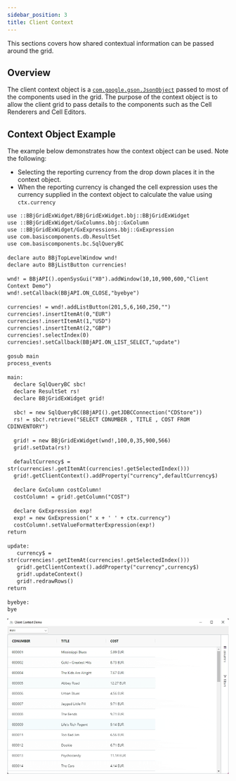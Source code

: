 ```yaml
---
sidebar_position: 3
title: Client Context
---
```


This sections covers how shared contextual information can be passed around the grid.

## Overview

The client context object is a [`com.google.gson.JsonObject`](https://www.javadoc.io/doc/com.google.code.gson/gson/2.8.5/com/google/gson/JsonObject.html) passed to most of the components used in the grid. The purpose of the context object is to allow the client grid to pass details to the components such as the Cell Renderers and Cell Editors.

## Context Object Example

The example below demonstrates how the context object can be used. Note the following:

* Selecting the reporting currency from the drop down places it in the context object.
* When the reporting currency is changed the cell expression uses the currency supplied in the context object to calculate the value using `ctx.currency`

```BBj showLineNumbers
use ::BBjGridExWidget/BBjGridExWidget.bbj::BBjGridExWidget
use ::BBjGridExWidget/GxColumns.bbj::GxColumn
use ::BBjGridExWidget/GxExpressions.bbj::GxExpression
use com.basiscomponents.db.ResultSet
use com.basiscomponents.bc.SqlQueryBC

declare auto BBjTopLevelWindow wnd!
declare auto BBjListButton currencies!

wnd! = BBjAPI().openSysGui("X0").addWindow(10,10,900,600,"Client Context Demo")
wnd!.setCallback(BBjAPI.ON_CLOSE,"byebye")

currencies! = wnd!.addListButton(201,5,6,160,250,"")
currencies!.insertItemAt(0,"EUR")
currencies!.insertItemAt(1,"USD")
currencies!.insertItemAt(2,"GBP")
currencies!.selectIndex(0)
currencies!.setCallback(BBjAPI.ON_LIST_SELECT,"update")

gosub main
process_events

main:
  declare SqlQueryBC sbc!
  declare ResultSet rs!
  declare BBjGridExWidget grid!

  sbc! = new SqlQueryBC(BBjAPI().getJDBCConnection("CDStore"))
  rs! = sbc!.retrieve("SELECT CDNUMBER , TITLE , COST FROM CDINVENTORY")

  grid! = new BBjGridExWidget(wnd!,100,0,35,900,566)
  grid!.setData(rs!)
  
  defaultCurrency$ = str(currencies!.getItemAt(currencies!.getSelectedIndex()))
  grid!.getClientContext().addProperty("currency",defaultCurrency$)
  
  declare GxColumn costColumn!
  costColumn! = grid!.getColumn("COST")
  
  declare GxExpression exp!
  exp! = new GxExpression(" x + ' ' + ctx.currency")
  costColumn!.setValueFormatterExpression(exp!)
return

update:
   currency$ = str(currencies!.getItemAt(currencies!.getSelectedIndex()))
   grid!.getClientContext().addProperty("currency",currency$)
   grid!.updateContext()
   grid!.redrawRows()
return

byebye:
bye
```

![BBjGridExWidget - Client Context](./assets/client-context.gif)